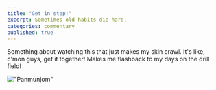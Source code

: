 ```yaml
---
title: "Get in step!"
excerpt: Sometimes old habits die hard.
categories: commentary
published: true
---
```


Something about watching this that just makes my skin crawl. It's like, c'mon guys, get it together! Makes me flashback to my days on the drill field! 

!["Panmunjom"](/images/Panmunjom.gif)

